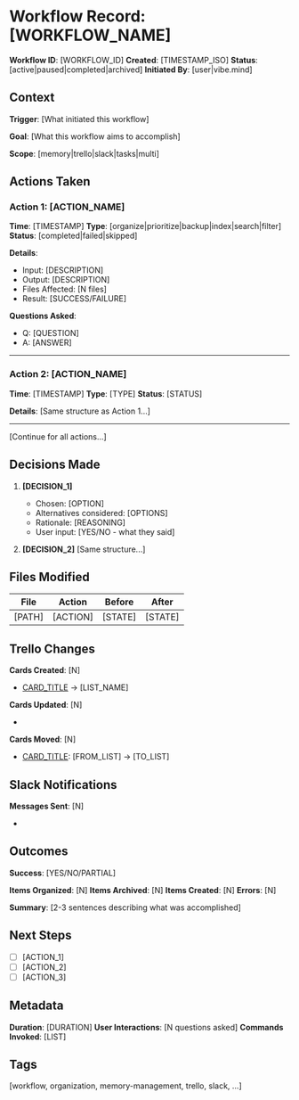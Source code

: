 # Workflow Record: [WORKFLOW_NAME]

**Workflow ID**: [WORKFLOW_ID]
**Created**: [TIMESTAMP_ISO]
**Status**: [active|paused|completed|archived]
**Initiated By**: [user|vibe.mind]

## Context

**Trigger**: [What initiated this workflow]

**Goal**: [What this workflow aims to accomplish]

**Scope**: [memory|trello|slack|tasks|multi]

## Actions Taken

### Action 1: [ACTION_NAME]
**Time**: [TIMESTAMP]
**Type**: [organize|prioritize|backup|index|search|filter]
**Status**: [completed|failed|skipped]

**Details**:
- Input: [DESCRIPTION]
- Output: [DESCRIPTION]
- Files Affected: [N files]
- Result: [SUCCESS/FAILURE]

**Questions Asked**:
- Q: [QUESTION]
- A: [ANSWER]

---

### Action 2: [ACTION_NAME]
**Time**: [TIMESTAMP]
**Type**: [TYPE]
**Status**: [STATUS]

**Details**:
[Same structure as Action 1...]

---

[Continue for all actions...]

## Decisions Made

1. **[DECISION_1]**
   - Chosen: [OPTION]
   - Alternatives considered: [OPTIONS]
   - Rationale: [REASONING]
   - User input: [YES/NO - what they said]

2. **[DECISION_2]**
   [Same structure...]

## Files Modified

| File | Action | Before | After |
|------|--------|--------|-------|
| [PATH] | [ACTION] | [STATE] | [STATE] |

## Trello Changes

**Cards Created**: [N]
- [CARD_TITLE] → [LIST_NAME]

**Cards Updated**: [N]
- [CARD_TITLE]: [CHANGES]

**Cards Moved**: [N]
- [CARD_TITLE]: [FROM_LIST] → [TO_LIST]

## Slack Notifications

**Messages Sent**: [N]
- [TIME]: [MESSAGE_SUMMARY]

## Outcomes

**Success**: [YES/NO/PARTIAL]

**Items Organized**: [N]
**Items Archived**: [N]
**Items Created**: [N]
**Errors**: [N]

**Summary**: [2-3 sentences describing what was accomplished]

## Next Steps

- [ ] [ACTION_1]
- [ ] [ACTION_2]
- [ ] [ACTION_3]

## Metadata

**Duration**: [DURATION]
**User Interactions**: [N questions asked]
**Commands Invoked**: [LIST]

## Tags

[workflow, organization, memory-management, trello, slack, ...]

